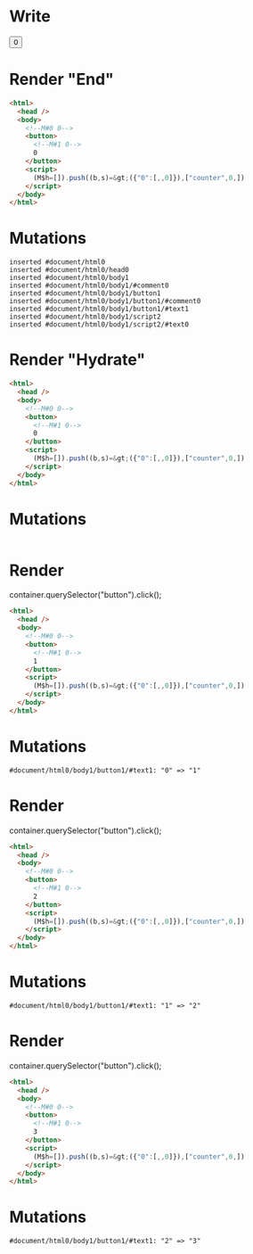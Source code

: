 # Write
  <body><!M#0 0><button><!M#1 0>0</button></body><script>(M$h=[]).push((b,s)=>({"0":[,,0]}),["counter",0,])</script>


# Render "End"
```html
<html>
  <head />
  <body>
    <!--M#0 0-->
    <button>
      <!--M#1 0-->
      0
    </button>
    <script>
      (M$h=[]).push((b,s)=&gt;({"0":[,,0]}),["counter",0,])
    </script>
  </body>
</html>
```

# Mutations
```
inserted #document/html0
inserted #document/html0/head0
inserted #document/html0/body1
inserted #document/html0/body1/#comment0
inserted #document/html0/body1/button1
inserted #document/html0/body1/button1/#comment0
inserted #document/html0/body1/button1/#text1
inserted #document/html0/body1/script2
inserted #document/html0/body1/script2/#text0
```


# Render "Hydrate"
```html
<html>
  <head />
  <body>
    <!--M#0 0-->
    <button>
      <!--M#1 0-->
      0
    </button>
    <script>
      (M$h=[]).push((b,s)=&gt;({"0":[,,0]}),["counter",0,])
    </script>
  </body>
</html>
```

# Mutations
```

```


# Render 
container.querySelector("button").click();

```html
<html>
  <head />
  <body>
    <!--M#0 0-->
    <button>
      <!--M#1 0-->
      1
    </button>
    <script>
      (M$h=[]).push((b,s)=&gt;({"0":[,,0]}),["counter",0,])
    </script>
  </body>
</html>
```

# Mutations
```
#document/html0/body1/button1/#text1: "0" => "1"
```


# Render 
container.querySelector("button").click();

```html
<html>
  <head />
  <body>
    <!--M#0 0-->
    <button>
      <!--M#1 0-->
      2
    </button>
    <script>
      (M$h=[]).push((b,s)=&gt;({"0":[,,0]}),["counter",0,])
    </script>
  </body>
</html>
```

# Mutations
```
#document/html0/body1/button1/#text1: "1" => "2"
```


# Render 
container.querySelector("button").click();

```html
<html>
  <head />
  <body>
    <!--M#0 0-->
    <button>
      <!--M#1 0-->
      3
    </button>
    <script>
      (M$h=[]).push((b,s)=&gt;({"0":[,,0]}),["counter",0,])
    </script>
  </body>
</html>
```

# Mutations
```
#document/html0/body1/button1/#text1: "2" => "3"
```